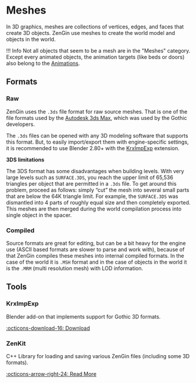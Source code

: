 # Meshes

In 3D graphics, meshes are collections of vertices, edges, and faces that create 3D objects. ZenGin use meshes to create the world model and objects in the world.

!!! Info
    Not all objects that seem to be a mesh are in the "Meshes" category. Except every animated objects, the animation targets (like beds or doors) also belong to the [Animations](../anims/index.md).

## Formats

### Raw

ZenGin uses the `.3ds` file format for raw source meshes. That is one of the file formats used by the [Autodesk 3ds Max](https://en.wikipedia.org/wiki/Autodesk_3ds_Max), which was used by the Gothic developers.

The `.3ds` files can be opened with any 3D modeling software that supports this format. But, to easily import/export them with engine-specific settings, it is recommended to use Blender 2.80+ with the [KrxImpExp](#krximpexp) extension.

**3DS limitations**

The 3DS format has some disadvantages when building levels. With very large levels such as `SURFACE.3DS`, you reach the upper limit of 65,536 triangles per object that are permitted in a `.3ds` file. To get around this problem, proceed as follows: simply “cut” the mesh into several small parts that are below the 64K triangle limit. For example, the `SURFACE.3DS` was dismantled into 4 parts of roughly equal size and then completely exported. This meshes are then merged during the world compilation process into single object in the spacer.

### Compiled

Source formats are great for editing, but can be a bit heavy for the engine use (ASCII based formats are slower to parse and work with), because of that ZenGin compiles these meshes into internal compiled formats. In the case of the world it is `.MSH` format and in the case of objects in the world it is the `.MRM` (multi resolution mesh) with LOD information.

## Tools

### KrxImpExp
Blender add-on that implements support for Gothic 3D formats.

[:octicons-download-16: Download](https://gitlab.com/Patrix9999/krximpexp)

### ZenKit
C++ Library for loading and saving various ZenGin files (including some 3D formats).

[:octicons-arrow-right-24: Read More](../tools/libraries/zenkit.md)
